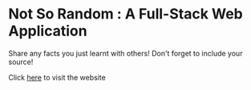 # Not So Random : A Full-Stack Web Application

Share any facts you just learnt with others! Don't forget to include your source!

Click [here](https://not-so-random.netlify.app/) to visit the website


